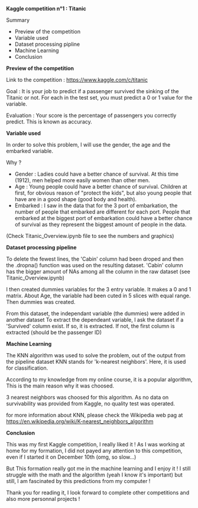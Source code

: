 __Kaggle competition n°1 : Titanic__

Summary
- Preview of the competition
- Variable used
- Dataset processing pipline
- Machine Learning
- Conclusion



__Preview of the competition__

Link to the competition : https://www.kaggle.com/c/titanic

Goal : It is your job to predict if a passenger survived the sinking of the Titanic or not. For each in the test set, you must predict a 0 or 1 value for the variable.

Evaluation : Your score is the percentage of passengers you correctly predict. This is known as accuracy.



__Variable used__

In order to solve this problem, I will use the gender, the age and the embarked variable.

Why ?
 - Gender : Ladies could have a better chance of survival. At this time (1912), men helped more easily women than other men.
 - Age : Young people could have a better chance of survival. Children at first, for obvious reason of "protect the kids", but also young people that have are in a good shape (good body and health).
 - Embarked : I saw in the data that for the 3 port of embarkation, the number of people that embarked are different for each port. People that embarked at the biggest port of embarkation could have a better chance of survival as they represent the biggest amount of people in the data.

(Check Titanic_Overview.ipynb file to see the numbers and graphics)



__Dataset processing pipeline__

To delete the fewest lines, the 'Cabin' column had been droped and then the .dropna() function was used on the resulting dataset.
'Cabin' column has the bigger amount of NAs among all the column in the raw dataset (see Titanic_Overview.ipynb)

I then created dummies variables for the 3 entry variable. It makes a 0 and 1 matrix.
About Age, the variable had been cuted in 5 slices with equal range. Then dummies was created.

From this dataset, the independant variable (the dummies) were added in another dataset
To extract the dependeant variable, I ask the dataset if a 'Survived' column exist. If so, it is extracted.
If not, the first column is extracted (should be the passenger ID)



__Machine Learning__

The KNN algorithm was used to solve the problem, out of the output from the pipeline dataset
KNN stands for 'k-nearest neighbors'. Here, it is used for classification.

According to my knowledge from my online course, it is a popular algorithm, This is the main reason why it was choosed.

3 nearest neighbors was choosed for this algorithm. As no data on survivability was provided from Kaggle, no quality test was operated.

for more information about KNN, please check the Wikipedia web pag at https://en.wikipedia.org/wiki/K-nearest_neighbors_algorithm



__Conclusion__

This was my first Kaggle competition, I really liked it !
As I was working at home for my formation, I did not payed any attention to this competition, even if I started it on December 10th (omg, so slow...)

But This formation really got me in the machine learning and I enjoy it ! I still struggle with the math and the algorithm (yeah I know it's important) but still, I am fascinated by this predictions from my computer !

Thank you for reading it, I look forward to complete other competitions and also more personnal projects !
